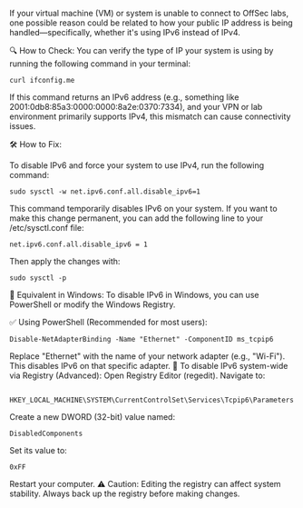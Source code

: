 If your virtual machine (VM) or system is unable to connect to OffSec labs, one possible reason could be related to how your public IP address is being handled—specifically, whether it's using IPv6 instead of IPv4.

🔍 How to Check:
You can verify the type of IP your system is using by running the following command in your terminal:

    curl ifconfig.me
If this command returns an IPv6 address (e.g., something like 2001:0db8:85a3:0000:0000:8a2e:0370:7334), and your VPN or lab environment primarily supports IPv4, this mismatch can cause connectivity issues.

🛠️ How to Fix:

To disable IPv6 and force your system to use IPv4, run the following command:

    sudo sysctl -w net.ipv6.conf.all.disable_ipv6=1

This command temporarily disables IPv6 on your system. If you want to make this change permanent, you can add the following line to your /etc/sysctl.conf file:

    net.ipv6.conf.all.disable_ipv6 = 1

Then apply the changes with:

    sudo sysctl -p
    
🔄 Equivalent in Windows:
To disable IPv6 in Windows, you can use PowerShell or modify the Windows Registry.

✅ Using PowerShell (Recommended for most users):

    Disable-NetAdapterBinding -Name "Ethernet" -ComponentID ms_tcpip6

Replace "Ethernet" with the name of your network adapter (e.g., "Wi-Fi").
This disables IPv6 on that specific adapter.
🔧 To disable IPv6 system-wide via Registry (Advanced):
Open Registry Editor (regedit).
Navigate to:

      HKEY_LOCAL_MACHINE\SYSTEM\CurrentControlSet\Services\Tcpip6\Parameters
Create a new DWORD (32-bit) value named:

    DisabledComponents
Set its value to:

    0xFF
Restart your computer.
⚠️ Caution: Editing the registry can affect system stability. Always back up the registry before making changes.
